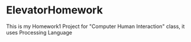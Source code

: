 # ElevatorHomework
This is my Homework1 Project for "Computer Human Interaction" class, it uses Processing Language
